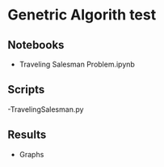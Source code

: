 # Genetric Algorith test

## Notebooks
- Traveling Salesman Problem.ipynb

## Scripts
-TravelingSalesman.py

## Results
- Graphs
